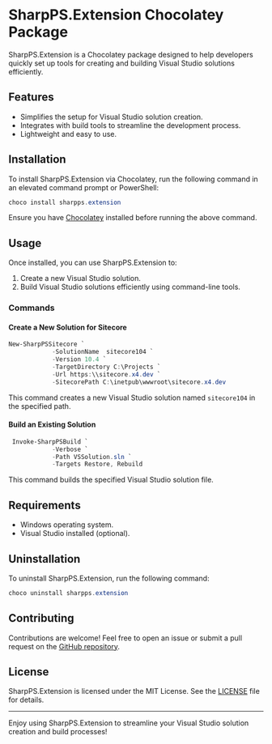 ﻿# SharpPS.Extension Chocolatey Package

SharpPS.Extension is a Chocolatey package designed to help developers quickly set up tools for creating and building Visual Studio solutions efficiently.

## Features
- Simplifies the setup for Visual Studio solution creation.
- Integrates with build tools to streamline the development process.
- Lightweight and easy to use.

## Installation

To install SharpPS.Extension via Chocolatey, run the following command in an elevated command prompt or PowerShell:

```powershell
choco install sharpps.extension
```

Ensure you have [Chocolatey](https://chocolatey.org/install) installed before running the above command.

## Usage

Once installed, you can use SharpPS.Extension to:
1. Create a new Visual Studio solution.
2. Build Visual Studio solutions efficiently using command-line tools.

### Commands

#### Create a New Solution for Sitecore
```powershell
New-SharpPSSitecore `
            -SolutionName  sitecore104 `
            -Version 10.4 `
            -TargetDirectory C:\Projects `
            -Url https:\\sitecore.x4.dev `
            -SitecorePath C:\inetpub\wwwroot\sitecore.x4.dev
```
This command creates a new Visual Studio solution named `sitecore104` in the specified path.

#### Build an Existing Solution
```powershell
 Invoke-SharpPSBuild `
            -Verbose `
            -Path VSSolution.sln `
            -Targets Restore, Rebuild
```
This command builds the specified Visual Studio solution file.

## Requirements
- Windows operating system.
- Visual Studio installed (optional).

## Uninstallation

To uninstall SharpPS.Extension, run the following command:

```powershell
choco uninstall sharpps.extension
```

## Contributing

Contributions are welcome! Feel free to open an issue or submit a pull request on the [GitHub repository](https://github.com/your-repo/sharpps.extension).

## License

SharpPS.Extension is licensed under the MIT License. See the [LICENSE](./tools/LICENSE.txt) file for details.

---

Enjoy using SharpPS.Extension to streamline your Visual Studio solution creation and build processes!

